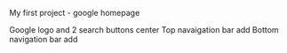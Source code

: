 My first project - google homepage

Google logo and 2 search buttons center
Top navaigation bar add
Bottom navigation bar add